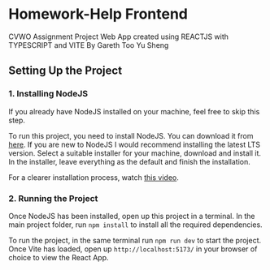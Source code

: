 # Homework-Help Frontend

CVWO Assignment Project
Web App created using REACTJS with TYPESCRIPT and VITE
By Gareth Too Yu Sheng

## Setting Up the Project

### 1. Installing NodeJS

If you already have NodeJS installed on your machine, feel free to skip this step.

To run this project, you need to install NodeJS. You can download it from [here](https://nodejs.org/en/download).
If you are new to NodeJS I would recommend installing the latest LTS version. Select a suitable installer for your
machine, download and install it. In the installer, leave everything as the default and finish the installation.

For a clearer installation process, watch [this video](https://www.youtube.com/watch?v=4FAtFwKVhn0).

### 2. Running the Project

Once NodeJS has been installed, open up this project in a terminal.
In the main project folder, run `npm install` to install all the required dependencies.

To run the project, in the same terminal run `npm run dev` to start the project.
Once Vite has loaded, open up `http://localhost:5173/` in your browser of choice to view the React App.
